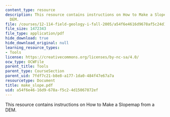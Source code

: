 ```yaml
---
content_type: resource
description: This resource contains instructions on How to Make a Slopemap from a
  DEM.
file: /courses/12-114-field-geology-i-fall-2005/a54f6e4616d9678af5c24d15067872ef_make_slope.pdf
file_size: 1472343
file_type: application/pdf
hide_download: true
hide_download_original: null
learning_resource_types:
- Tools
license: https://creativecommons.org/licenses/by-nc-sa/4.0/
ocw_type: OCWFile
parent_title: Tools
parent_type: CourseSection
parent_uid: 7fdf7c21-b8e8-a177-1da0-484f47e67a7a
resourcetype: Document
title: make_slope.pdf
uid: a54f6e46-16d9-678a-f5c2-4d15067872ef
---
```

This resource contains instructions on How to Make a Slopemap from a DEM.